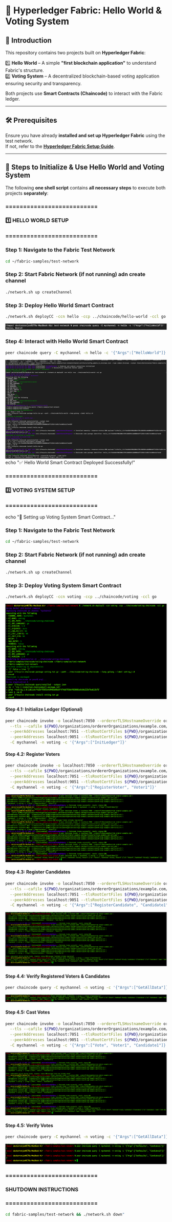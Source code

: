 # 🚀 Hyperledger Fabric: Hello World & Voting System

## 📌 Introduction

This repository contains two projects built on **Hyperledger Fabric**:

1️⃣ **Hello World** – A simple **"first blockchain application"** to understand Fabric's structure.  
2️⃣ **Voting System** – A decentralized blockchain-based voting application ensuring security and transparency.  

Both projects use **Smart Contracts (Chaincode)** to interact with the Fabric ledger.

---

## 🛠️ Prerequisites

Ensure you have already **installed and set up Hyperledger Fabric** using the test network.  
If not, refer to the **[Hyperledger Fabric Setup Guide](https://github.com/hyperledger/fabric-samples)**.

---

## 🚀 Steps to Initialize & Use **Hello World** and **Voting System**

The following **one shell script** contains **all necessary steps** to execute both projects **separately**:

### ==========================
### 1️⃣ HELLO WORLD SETUP
### ==========================


### Step 1: Navigate to the Fabric Test Network
```bash
cd ~/fabric-samples/test-network 
```

### Step 2: Start Fabric Network (if not running) adn create channel

```bash
./network.sh up createChannel
```
### Step 3: Deploy Hello World Smart Contract

```bash
./network.sh deployCC -ccn hello -ccp ../chaincode/hello-world -ccl go
```

![Network-up = chaincode installed](images/BlockchainHelloW1.png)

### Step 4: Interact with Hello World Smart Contract

```bash
peer chaincode query -C mychannel -n hello -c '{"Args":["HelloWorld"]}'
```
![initialised Hello World](images/BlockchainHelloW2.png)
echo "✅ Hello World Smart Contract Deployed Successfully!"


### ==========================
### 2️⃣ VOTING SYSTEM SETUP
### ==========================

echo "🚀 Setting up Voting System Smart Contract..."

### Step 1: Navigate to the Fabric Test Network
```bash
cd ~/fabric-samples/test-network 
```

### Step 2: Start Fabric Network (if not running) adn create channel

```bash
./network.sh up createChannel
```

### Step 3: Deploy Voting System Smart Contract
```bash
./network.sh deployCC -ccn voting -ccp ../chaincode/voting -ccl go
```
![Network-up = chaincode installed](images/BlockchainvotingW1.png)

#### Step 4.1: Initialize Ledger (Optional)
```bash
peer chaincode invoke -o localhost:7050 --ordererTLSHostnameOverride orderer.example.com \
  --tls --cafile ${PWD}/organizations/ordererOrganizations/example.com/orderers/orderer.example.com/msp/tlscacerts/tlsca.example.com-cert.pem \
  --peerAddresses localhost:7051 --tlsRootCertFiles ${PWD}/organizations/peerOrganizations/org1.example.com/peers/peer0.org1.example.com/tls/ca.crt \
  --peerAddresses localhost:9051 --tlsRootCertFiles ${PWD}/organizations/peerOrganizations/org2.example.com/peers/peer0.org2.example.com/tls/ca.crt \
  -C mychannel -n voting -c '{"Args":["InitLedger"]}'

```

#### Step 4.2: Register Voters
```bash
peer chaincode invoke -o localhost:7050 --ordererTLSHostnameOverride orderer.example.com \
  --tls --cafile ${PWD}/organizations/ordererOrganizations/example.com/orderers/orderer.example.com/msp/tlscacerts/tlsca.example.com-cert.pem \
  --peerAddresses localhost:7051 --tlsRootCertFiles ${PWD}/organizations/peerOrganizations/org1.example.com/peers/peer0.org1.example.com/tls/ca.crt \
  --peerAddresses localhost:9051 --tlsRootCertFiles ${PWD}/organizations/peerOrganizations/org2.example.com/peers/peer0.org2.example.com/tls/ca.crt \
  -C mychannel -n voting -c '{"Args":["RegisterVoter", "Voter1"]}'
```

![Network-up = chaincode installed](images/BlockchainvotingVoters.png)


#### Step 4.3: Register Candidates
```bash
peer chaincode invoke -o localhost:7050 --ordererTLSHostnameOverride orderer.example.com \
  --tls --cafile ${PWD}/organizations/ordererOrganizations/example.com/orderers/orderer.example.com/msp/tlscacerts/tlsca.example.com-cert.pem \
  --peerAddresses localhost:7051 --tlsRootCertFiles ${PWD}/organizations/peerOrganizations/org1.example.com/peers/peer0.org1.example.com/tls/ca.crt \
  --peerAddresses localhost:9051 --tlsRootCertFiles ${PWD}/organizations/peerOrganizations/org2.example.com/peers/peer0.org2.example.com/tls/ca.crt \
  -C mychannel -n voting -c '{"Args":["RegisterCandidate", "Candidate1", "John Doe"]}'
```

![Network-up = chaincode installed](images/BlockchainCandidates.png)


#### Step 4.4: Verify Registered Voters & Candidates
```bash
peer chaincode query -C mychannel -n voting -c '{"Args":["GetAllData"]}'
```


![Network-up = chaincode installed](images/BlockchainvotingVotCanCheck.png)



#### Step 4.5: Cast Votes
```bash
peer chaincode invoke -o localhost:7050 --ordererTLSHostnameOverride orderer.example.com \
  --tls --cafile ${PWD}/organizations/ordererOrganizations/example.com/orderers/orderer.example.com/msp/tlscacerts/tlsca.example.com-cert.pem \
  --peerAddresses localhost:7051 --tlsRootCertFiles ${PWD}/organizations/peerOrganizations/org1.example.com/peers/peer0.org1.example.com/tls/ca.crt \
  --peerAddresses localhost:9051 --tlsRootCertFiles ${PWD}/organizations/peerOrganizations/org2.example.com/peers/peer0.org2.example.com/tls/ca.crt \
  -C mychannel -n voting -c '{"Args":["Vote", "Voter1", "Candidate1"]}'
```

![Network-up = chaincode installed](images/BlockchainvotingVoting2.png)



#### Step 4.5: Verify Votes
```bash
peer chaincode query -C mychannel -n voting -c '{"Args":["GetAllData"]}'
```

![Network-up = chaincode installed](images/BlockchainvotingVoting3.png)


### ==========================
### SHUTDOWN INSTRUCTIONS
### ==========================
```bash
cd fabric-samples/test-network && ./network.sh down"
```
